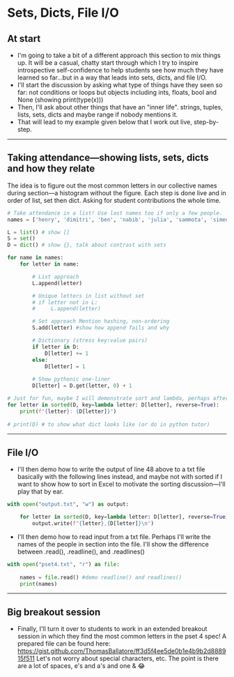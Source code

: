 # Sets, Dicts, File I/O

## At start

* I'm going to take a bit of a different approach this section to mix things up. It will be a casual, chatty start through which I try to inspire introspective self-confidence to help students see how much they have learned so far...but in a way that leads into sets, dicts, and file I/O.
* I'll start the discussion by asking what type of things have they seen so far: not conditions or loops but objects including ints, floats, bool and None (showing print(type(x)))
* Then, I'll ask about other things that have an "inner life". strings, tuples, lists, sets, dicts and maybe range if nobody mentions it.
* That will lead to my example given below that I work out live, step-by-step.

---

## Taking attendance—showing lists, sets, dicts and how they relate

The idea is to figure out the most common letters in our collective names during section—a histogram without the figure. Each step is done live and in order of list, set then dict. Asking for student contributions the whole time.

```python
# Take attendance in a list! Use last names too if only a few people. 
names = ['henry', 'dimitri', 'ben', 'nabib', 'julia', 'sammota', 'simeon', 'devon', 'carolyn', 'thomas']

L = list() # show []
S = set()
D = dict() # show {}, talk about contrast with sets

for name in names:
    for letter in name:

        # List approach
        L.append(letter)

        # Unique letters in list without set
        # if letter not in L:
        #     L.append(letter)

        # Set approach Mention hashing, non-ordering
        S.add(letter) #show how append fails and why

        # Dictionary (stress key:value pairs)
        if letter in D:
            D[letter] += 1
        else:
            D[letter] = 1
        
        # Show pythonic one-liner
        D[letter] = D.get(letter, 0) + 1

# Just for fun, maybe I will demonstrate sort and lambda, perhaps after input/output in which they did sorting in Excel?        
for letter in sorted(D, key=lambda letter: D[letter], reverse=True):
    print(f"{letter}: {D[letter]}")
        
# print(D) # to show what dict looks like (or do in python tutor)
```

---

## File I/O

* I'll then demo how to write the output of line 48 above to a txt file basically with the following lines instead, and maybe not with sorted if I want to show how to sort in Excel to motivate the sorting discussion—I'll play that by ear.

```python
with open("output.txt", "w") as output:

    for letter in sorted(D, key=lambda letter: D[letter], reverse=True):
        output.write(f"{letter},{D[letter]}\n")
```

* I'll then demo how to read input from a txt file. Perhaps I'll write the names of the people in section into the file. I'll show the difference between .read(), .readline(), and .readlines()

```python
with open("pset4.txt", "r") as file:
    
    names = file.read() #demo readline() and readlines()
    print(names)
```

---

## Big breakout session

* Finally, I'll turn it over to students to work in an extended breakout session in which they find the most common letters in the pset 4 spec! A prepared file can be found here: https://gist.github.com/ThomasBallatore/ff3d5f4ee5de0b1e4b9b2d888915f511 Let's not worry about special characters, etc. The point is there are a lot of spaces, e's and a's and one & 😂

